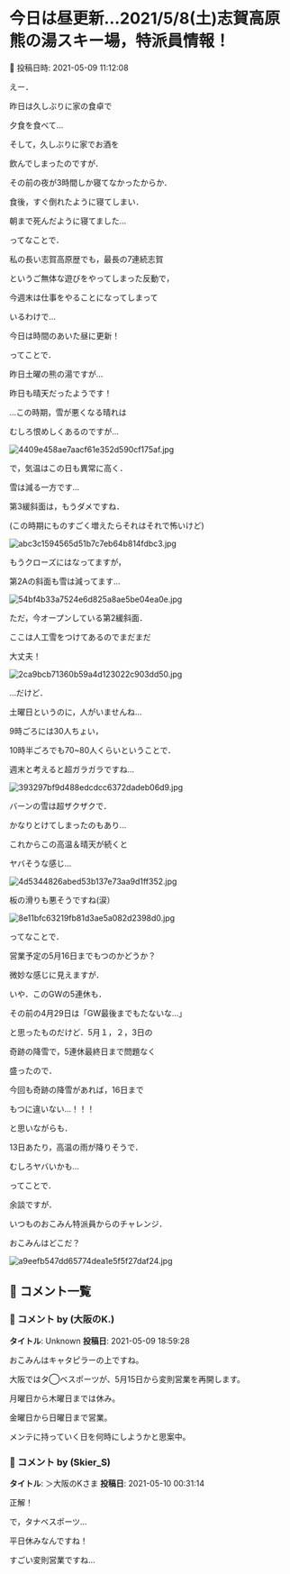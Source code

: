 # 今日は昼更新…2021/5/8(土)志賀高原熊の湯スキー場，特派員情報！

📅 投稿日時: 2021-05-09 11:12:08

えー．


昨日は久しぶりに家の食卓で


夕食を食べて…


そして，久しぶりに家でお酒を


飲んでしまったのですが．


その前の夜が3時間しか寝てなかったからか．


食後，すぐ倒れたように寝てしまい．


朝まで死んだように寝てました…





ってなことで．


私の長い志賀高原歴でも，最長の7連続志賀


というご無体な遊びをやってしまった反動で，


今週末は仕事をやることになってしまって


いるわけで…





今日は時間のあいた昼に更新！





ってことで．


昨日土曜の熊の湯ですが…


昨日も晴天だったようです！


…この時期，雪が悪くなる晴れは


むしろ恨めしくあるのですが…




![4409e458ae7aacf61e352d590cf175af.jpg](images/4409e458ae7aacf61e352d590cf175af.jpg)




で，気温はこの日も異常に高く．


雪は減る一方です…


第3緩斜面は，もうダメですね．


(この時期にものすごく増えたらそれはそれで怖いけど)




![abc3c1594565d51b7c7eb64b814fdbc3.jpg](images/abc3c1594565d51b7c7eb64b814fdbc3.jpg)







もうクローズにはなってますが，


第2Aの斜面も雪は減ってます…




![54bf4b33a7524e6d825a8ae5be04ea0e.jpg](images/54bf4b33a7524e6d825a8ae5be04ea0e.jpg)







ただ，今オープンしている第2緩斜面．


ここは人工雪をつけてあるのでまだまだ


大丈夫！




![2ca9bcb71360b59a4d123022c903dd50.jpg](images/2ca9bcb71360b59a4d123022c903dd50.jpg)




…だけど．


土曜日というのに，人がいませんね…


9時ごろには30人ちょい，


10時半ごろでも70~80人くらいということで．


週末と考えると超ガラガラですね…




![393297bf9d488edcdcc6372dadeb06d9.jpg](images/393297bf9d488edcdcc6372dadeb06d9.jpg)







バーンの雪は超ザクザクで．


かなりとけてしまったのもあり…


これからこの高温＆晴天が続くと


ヤバそうな感じ…




![4d5344826abed53b137e73aa9d1ff352.jpg](images/4d5344826abed53b137e73aa9d1ff352.jpg)




板の滑りも悪そうですね(涙）




![8e11bfc63219fb81d3ae5a082d2398d0.jpg](images/8e11bfc63219fb81d3ae5a082d2398d0.jpg)







ってなことで．


営業予定の5月16日までもつのかどうか？


微妙な感じに見えますが．


いや．このGWの5連休も．


その前の4月29日は「GW最後までもたないな…」


と思ったものだけど．5月１，２，3日の


奇跡の降雪で，5連休最終日まで問題なく


盛ったので．


今回も奇跡の降雪があれば，16日まで


もつに違いない…！！！





と思いながらも．


13日あたり，高温の雨が降りそうで．


むしろヤバいかも…





ってことで．


余談ですが．


いつものおこみん特派員からのチャレンジ．


おこみんはどこだ？




![a9eefb547dd65774dea1e5f5f27daf24.jpg](images/a9eefb547dd65774dea1e5f5f27daf24.jpg)

## 💬 コメント一覧

### 💬 コメント by (大阪のK.)
**タイトル**: Unknown
**投稿日**: 2021-05-09 18:59:28

おこみんはキャタピラーの上ですね。



大阪ではタ◯ベスポーツが、5月15日から変則営業を再開します。

月曜日から木曜日までは休み。

金曜日から日曜日まで営業。

メンテに持っていく日を何時にしようかと思案中。

### 💬 コメント by (Skier_S)
**タイトル**: ＞大阪のKさま
**投稿日**: 2021-05-10 00:31:14

正解！

で，タナベスポーツ…

平日休みなんですね！

すごい変則営業ですね…

